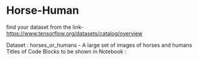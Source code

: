 # Horse-Human
find your dataset from the link- https://www.tensorflow.org/datasets/catalog/overview

Dataset : horses_or_humans - A large set of images of horses and humans Titles of Code Blocks to be shown in Notebook :
